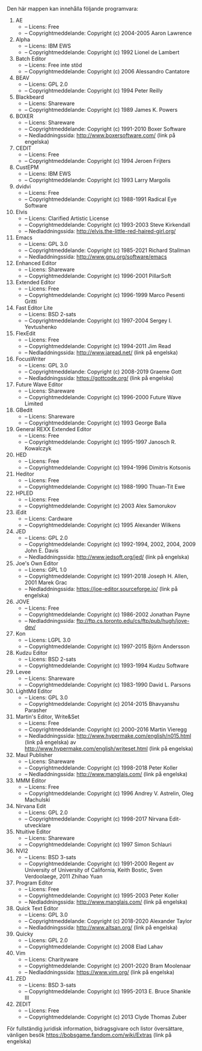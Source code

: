 ﻿Den här mappen kan innehålla följande programvara:

1. AE
   - – Licens: Free
   - – Copyrightmeddelande: Copyright (c) 2004-2005 Aaron Lawrence
2. Alpha
   - – Licens: IBM EWS
   - – Copyrightmeddelande: Copyright (c) 1992 Lionel de Lambert
3. Batch Editor
   - – Licens: Free inte stöd
   - – Copyrightmeddelande: Copyright (c) 2006 Alessandro Cantatore
4. BEAV
   - – Licens: GPL 2.0
   - – Copyrightmeddelande: Copyright (c) 1994 Peter Reilly
5. Blackbeard
   - – Licens: Shareware
   - – Copyrightmeddelande: Copyright (c) 1989 James K. Powers
6. BOXER
   - – Licens: Shareware
   - – Copyrightmeddelande: Copyright (c) 1991-2010 Boxer Software
   - – Nedladdningssida: http://www.boxersoftware.com/ (link på engelska)
7. CEDIT
   - – Licens: Free
   - – Copyrightmeddelande: Copyright (c) 1994 Jeroen Frijters
8. CustEPM
   - – Licens: IBM EWS
   - – Copyrightmeddelande: Copyright (c) 1993 Larry Margolis
9. dvidvi
   - – Licens: Free
   - – Copyrightmeddelande: Copyright (c) 1988-1991 Radical Eye Software
10. Elvis
    - – Licens: Clarified Artistic License
    - – Copyrightmeddelande: Copyright (c) 1993-2003 Steve Kirkendall
    - – Nedladdningssida: http://elvis.the-little-red-haired-girl.org/
11. Emacs
    - – Licens: GPL 3.0
    - – Copyrightmeddelande: Copyright (c) 1985-2021 Richard Stallman
    - – Nedladdningssida: http://www.gnu.org/software/emacs
12. Enhanced Editor
    - – Licens: Shareware
    - – Copyrightmeddelande: Copyright (c) 1996-2001 PillarSoft
13. Extended Editor
    - – Licens: Free
    - – Copyrightmeddelande: Copyright (c) 1996-1999 Marco Pesenti Gritti
14. Fast Editor Lite
    - – Licens: BSD 2-sats
    - – Copyrightmeddelande: Copyright (c) 1997-2004 Sergey I. Yevtushenko
15. FlexEdit
    - – Licens: Free
    - – Copyrightmeddelande: Copyright (c) 1994-2011 Jim Read
    - – Nedladdningssida: http://www.jaread.net/ (link på engelska)
16. FocusWriter
    - – Licens: GPL 3.0
    - – Copyrightmeddelande: Copyright (c) 2008-2019 Graeme Gott
    - – Nedladdningssida: https://gottcode.org/ (link på engelska)
17. Future Wave Editor
    - – Licens: Shareware
    - – Copyrightmeddelande: Copyright (c) 1996-2000 Future Wave Limited
18. GBedit
    - – Licens: Shareware
    - – Copyrightmeddelande: Copyright (c) 1993 George Balla
19. General REXX Extended Editor
    - – Licens: Free
    - – Copyrightmeddelande: Copyright (c) 1995-1997 Janosch R. Kowalczyk
20. HED
    - – Licens: Free
    - – Copyrightmeddelande: Copyright (c) 1994-1996 Dimitris Kotsonis
21. Heditor
    - – Licens: Free
    - – Copyrightmeddelande: Copyright (c) 1988-1990 Thuan-Tit Ewe
22. HPLED
    - – Licens: Free
    - – Copyrightmeddelande: Copyright (c) 2003 Alex Samorukov
23. iEdit
    - – Licens: Cardware
    - – Copyrightmeddelande: Copyright (c) 1995 Alexander Wilkens
24. JED
    - – Licens: GPL 2.0
    - – Copyrightmeddelande: Copyright (c) 1992-1994, 2002, 2004, 2009 John E. Davis
    - – Nedladdningssida: http://www.jedsoft.org/jed/ (link på engelska)
25. Joe's Own Editor
    - – Licens: GPL 1.0
    - – Copyrightmeddelande: Copyright (c) 1991-2018 Joseph H. Allen, 2001 Marek Grac
    - – Nedladdningssida: https://joe-editor.sourceforge.io/ (link på engelska)
26. JOVE
    - – Licens: Free
    - – Copyrightmeddelande: Copyright (c) 1986-2002 Jonathan Payne
    - – Nedladdningssida: ftp://ftp.cs.toronto.edu/cs/ftp/pub/hugh/jove-dev/
27. Kon
    - – Licens: LGPL 3.0
    - – Copyrightmeddelande: Copyright (c) 1997-2015 Björn Andersson
28. Kudzu Editor
    - – Licens: BSD 2-sats
    - – Copyrightmeddelande: Copyright (c) 1993-1994 Kudzu Software
29. Levee
    - – Licens: Shareware
    - – Copyrightmeddelande: Copyright (c) 1983-1990 David L. Parsons
30. LightMd Editor
    - – Licens: GPL 3.0
    - – Copyrightmeddelande: Copyright (c) 2014-2015 Bhavyanshu Parasher
31. Martin's Editor, Write&Set
    - – Licens: Free
    - – Copyrightmeddelande: Copyright (c) 2000-2016 Martin Vieregg
    - – Nedladdningssida: http://www.hypermake.com/english/n015.html (link på engelska) av http://www.hypermake.com/english/writeset.html (link på engelska)
32. Maul Publisher
    - – Licens: Shareware
    - – Copyrightmeddelande: Copyright (c) 1998-2018 Peter Koller
    - – Nedladdningssida: http://www.manglais.com/ (link på engelska)
33. MMM Editor
    - – Licens: Free
    - – Copyrightmeddelande: Copyright (c) 1996 Andrey V. Astrelin, Oleg Machulski
34. Nirvana Edit
    - – Licens: GPL 2.0
    - – Copyrightmeddelande: Copyright (c) 1998-2017 Nirvana Edit-utvecklare
35. Ntuitive Editor
    - – Licens: Shareware
    - – Copyrightmeddelande: Copyright (c) 1997 Simon Schlauri
36. NVI2
    - – Licens: BSD 3-sats
    - – Copyrightmeddelande: Copyright (c) 1991-2000 Regent av University of University of California, Keith Bostic, Sven Verdoolaege, 2011 Zhihao Yuan
37. Program Editor
    - – Licens: Free
    - – Copyrightmeddelande: Copyright (c) 1995-2003 Peter Koller
    - – Nedladdningssida: http://www.manglais.com/ (link på engelska)
38. Quick Text Editor
    - – Licens: GPL 3.0
    - – Copyrightmeddelande: Copyright (c) 2018-2020 Alexander Taylor
    - – Nedladdningssida: http://www.altsan.org/ (link på engelska)
39. Quicky
    - – Licens: GPL 2.0
    - – Copyrightmeddelande: Copyright (c) 2008 Elad Lahav
40. Vim
    - – Licens: Charityware
    - – Copyrightmeddelande: Copyright (c) 2001-2020 Bram Moolenaar
    - – Nedladdningssida: https://www.vim.org/ (link på engelska)
41. ZED
    - – Licens: BSD 3-sats
    - – Copyrightmeddelande: Copyright (c) 1995-2013 E. Bruce Shankle III
42. ZEDIT
    - – Licens: Free
    - – Copyrightmeddelande: Copyright (c) 2013 Clyde Thomas Zuber

För fullständig juridisk information, bidragsgivare och listor översättare, vänligen besök https://bobsgame.fandom.com/wiki/Extras (link på engelska)
